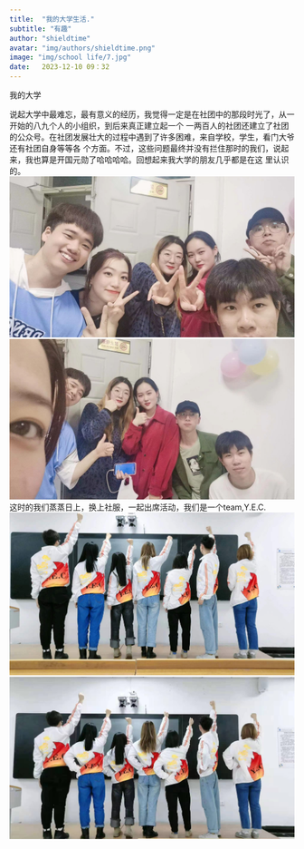 ```yaml
---
title:  "我的大学生活."
subtitle: "有趣"
author: "shieldtime"
avatar: "img/authors/shieldtime.png"
image: "img/school life/7.jpg"
date:   2023-12-10 09：32
---
```


我的大学

<body>
    <div class="waterfall">
      <!-- 瀑布流的图片项 -->
      说起大学中最难忘，最有意义的经历，我觉得一定是在社团中的那段时光了，从一开始的八九个人的小组织，到后来真正建立起一个
      一两百人的社团还建立了社团的公众号。在社团发展壮大的过程中遇到了许多困难，来自学校，学生，看门大爷还有社团自身等等各
      个方面。不过，这些问题最终并没有拦住那时的我们，说起来，我也算是开国元勋了哈哈哈哈。回想起来我大学的朋友几乎都是在这
      里认识的。
        <img src="img/school life/s8.jpg" class="img" alt="Image 1">
        <img src="img/school life/s7.jpg" class="img" alt="Image 2">
      这时的我们蒸蒸日上，换上社服，一起出席活动，我们是一个team,Y.E.C.
        <img src="img/school life/s12.jpg" class="img" alt="Image 2">
        <img src="img/school life/s14.jpg" class="img" alt="Image 2">
      </div>
      <!-- 更多图片项 -->